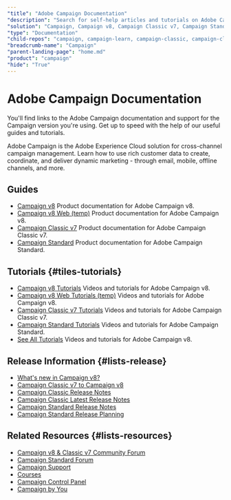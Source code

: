 ```yaml
---
"title": "Adobe Campaign Documentation"
"description": "Search for self-help articles and tutorials on Adobe Campaign. Learn strategies and best practices from experts in live and on-demand video events."
"solution": "Campaign, Campaign v8, Campaign Classic v7, Campaign Standard"
"type": "Documentation"
"child-repos": "campaign, campaign-learn, campaign-classic, campaign-classic-learn, campaign-standard, campaign-standard-learn, campaign-web, campaign-web-learn"
"breadcrumb-name": "Campaign"
"parent-landing-page": "home.md"
"product": "campaign"
"hide": "True"
---
```



# Adobe Campaign Documentation



You'll find links to the Adobe Campaign documentation and support for the Campaign version you're using. Get up to speed with the help of our useful guides and tutorials.


Adobe Campaign is the Adobe Experience Cloud solution for cross-channel campaign management. Learn how to use rich customer data to create, coordinate, and deliver dynamic marketing - through email, mobile, offline channels, and more.


## Guides



* [Campaign v8](https://experienceleague.adobe.com/docs/campaign/campaign-v8/campaign-home.html)
  Product documentation for Adobe Campaign v8.
* [Campaign v8 Web (temp)](https://experienceleague.adobe.com/docs/campaign/campaign-v8/campaign-home.html)
  Product documentation for Adobe Campaign v8.
* [Campaign Classic v7](https://experienceleague.adobe.com/docs/campaign-classic/using/campaign-classic-home.html)
  Product documentation for Adobe Campaign Classic v7.
* [Campaign Standard](https://experienceleague.adobe.com/docs/campaign-standard/using/campaign-standard-home.html)
  Product documentation for Adobe Campaign Standard.

## Tutorials {#tiles-tutorials}



* [Campaign v8 Tutorials](https://experienceleague.adobe.com/docs/campaign-learn/tutorials/overview.html)
  Videos and tutorials for Adobe Campaign v8.
* [Campaign v8 Web Tutorials (temp)](https://experienceleague.adobe.com/docs/campaign-learn/tutorials/overview.html)
  Videos and tutorials for Adobe Campaign v8.
* [Campaign Classic v7 Tutorials](https://experienceleague.adobe.com/docs/campaign-classic-learn/tutorials/overview.html)
  Videos and tutorials for Adobe Campaign Classic v7.
* [Campaign Standard Tutorials](https://experienceleague.adobe.com/docs/campaign-standard-learn/tutorials/overview.html)
  Videos and tutorials for Adobe Campaign Standard.
* [See All Tutorials](https://experienceleague.adobe.com/docs/campaign-learn/tutorials/overview.html)
  Videos and tutorials for Adobe Campaign v8.

## Release Information {#lists-release}



* [What's new in Campaign v8?](https://experienceleague.adobe.com/docs/campaign/campaign-v8/new/whats-new.html)
* [Campaign Classic v7 to Campaign v8](https://experienceleague.adobe.com/docs/campaign/campaign-v8/new/v7-to-v8.html)
* [Campaign Classic Release Notes](https://experienceleague.adobe.com/docs/release-notes/experience-cloud/current.html#ac)
* [Campaign Classic Latest Release Notes](https://experienceleague.adobe.com/docs/campaign-classic/using/release-notes/latest-release.html)
* [Campaign Standard Release Notes](https://experienceleague.adobe.com/docs/campaign-standard/using/release-notes/release-notes.html)
* [Campaign Standard Release Planning](https://experienceleague.adobe.com/docs/campaign-standard/using/release-notes/release-planning.html)

## Related Resources {#lists-resources}



* [Campaign v8 & Classic v7 Community Forum](https://experienceleaguecommunities.adobe.com/t5/adobe-campaign-classic-v7/ct-p/adobe-campaign-classic-community)
* [Campaign Standard Forum](https://experienceleaguecommunities.adobe.com/t5/adobe-campaign-standard/ct-p/adobe-campaign-standard-community)
* [Campaign Support](https://experienceleague.adobe.com/?support-solution=Campaign#support)
* [Courses](https://experienceleague.adobe.com/?Solution=Campaign+Classic#courses)
* [Campaign Control Panel](https://experienceleague.adobe.com/docs/control-panel/using/control-panel-home.html)
* [Campaign by You](https://experienceleague.adobe.com/docs/experiences-by-you/experiences-by-you/campaign/overview.html)
